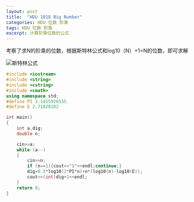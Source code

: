 ```yaml
---
layout: post
title:  "HDU 1018 Big Number"
categories: HDU 位数 阶乘
tags: HDU 位数 阶乘
excerpt: 计算阶乘位数的公式
---
```


考察了求N的阶乘的位数，根据斯特林公式和log10（N）+1=N的位数，即可求解

![斯特林公式](http://upload-images.jianshu.io/upload_images/4187982-1c83fd79fdcc883d.jpg?imageMogr2/auto-orient/strip%7CimageView2/2/w/1240)



```c++
#include <iostream>
#include <string>
#include <cstring>
#include <cmath>
using namespace std;
#define PI 3.1415926535
#define E 2.71828182

int main()
{
    int a,dig;
    double n;

    cin>>a;
    while (a--)
    {
        cin>>n;
        if (n==1){cout<<"1"<<endl;continue;}
        dig=0.5*log10(2*PI*n)+n*(log10(n)-log10(E));
        cout<<(int)dig+1<<endl;
    }
    return 0;
}

```
